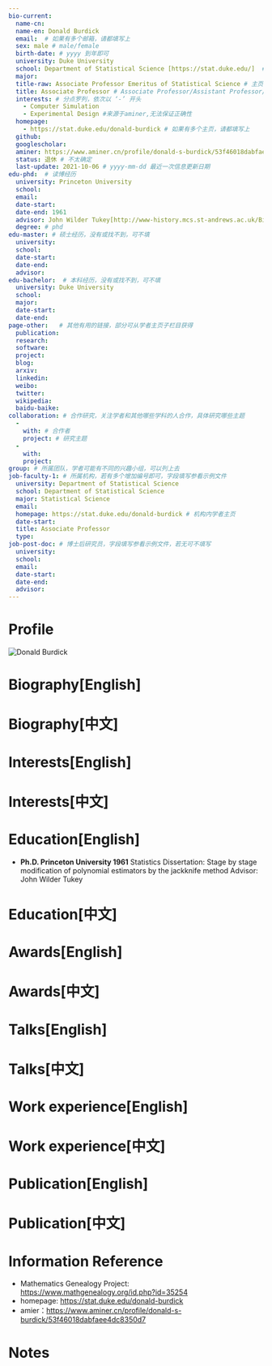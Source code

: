 ```yaml
---
bio-current:
  name-cn: 
  name-en: Donald Burdick
  email:  # 如果有多个邮箱，请都填写上
  sex: male # male/female
  birth-date: # yyyy 到年即可
  university: Duke University 
  school: Department of Statistical Science [https://stat.duke.edu/]  # 格式：学院名称[学院官网链接]
  major: 
  title-raw: Associate Professor Emeritus of Statistical Science # 主页原始字符串
  title: Associate Professor # Associate Professor/Assistant Professor/Professor
  interests: # 分点罗列，依次以 ‘-’ 开头
    - Computer Simulation
    - Experimental Design #来源于aminer,无法保证正确性
  homepage: 
    - https://stat.duke.edu/donald-burdick # 如果有多个主页，请都填写上
  github: 
  googlescholar:  
  aminer: https://www.aminer.cn/profile/donald-s-burdick/53f46018dabfaee4dc8350d7 # 从这里查找 https://www.aminer.org/search/person
  status: 退休 # 不太确定
  last-update: 2021-10-06 # yyyy-mm-dd 最近一次信息更新日期
edu-phd:  # 读博经历
  university: Princeton University
  school: 
  email: 
  date-start: 
  date-end: 1961
  advisor: John Wilder Tukey[http://www-history.mcs.st-andrews.ac.uk/Biographies/Tukey.html] # 格式：导师名 [邮箱/网址]
  degree: # phd
edu-master: # 硕士经历，没有或找不到，可不填
  university: 
  school: 
  date-start: 
  date-end: 
  advisor:
edu-bachelor:  # 本科经历，没有或找不到，可不填
  university: Duke University
  school: 
  major: 
  date-start: 
  date-end: 
page-other:   # 其他有用的链接，部分可从学者主页子栏目获得
  publication: 
  research: 
  software: 
  project: 
  blog: 
  arxiv: 
  linkedin: 
  weibo:
  twitter:
  wikipedia:
  baidu-baike:
collaboration: # 合作研究，关注学者和其他哪些学科的人合作，具体研究哪些主题
  - 
    with: # 合作者
    project: # 研究主题
  - 
    with: 
    project: 
group: # 所属团队，学者可能有不同的兴趣小组，可以列上去
job-faculty-1: # 所属机构，若有多个增加编号即可，字段填写参看示例文件
  university: Department of Statistical Science 
  school: Department of Statistical Science
  major: Statistical Science
  email: 
  homepage: https://stat.duke.edu/donald-burdick # 机构内学者主页
  date-start: 
  title: Associate Professor 
  type: 
job-post-doc: # 博士后研究员，字段填写参看示例文件，若无可不填写
  university: 
  school: 
  email: 
  date-start: 
  date-end: 
  advisor: 
---
```


# Profile

![Donald Burdick](https://stat.duke.edu/sites/stat.duke.edu/files/styles/people_photo_thumbnail/public/2020-08/Donald%20Burdick%20Associate%20Professor%20Emeritus%20of%20Statistcal%20Science.jpeg?h=6e93dd64&itok=EPMFHTzC)

# Biography[English]

# Biography[中文]

# Interests[English]

# Interests[中文]

# Education[English]
- **Ph.D. Princeton University 1961**  Statistics
    Dissertation: Stage by stage modification of polynomial estimators by the jackknife method
    Advisor: John Wilder Tukey
# Education[中文]

# Awards[English]

# Awards[中文]

# Talks[English]

# Talks[中文]

# Work experience[English]

# Work experience[中文]

# Publication[English]

# Publication[中文]

# Information Reference
- Mathematics Genealogy Project: https://www.mathgenealogy.org/id.php?id=35254
- homepage: https://stat.duke.edu/donald-burdick
- amier：https://www.aminer.cn/profile/donald-s-burdick/53f46018dabfaee4dc8350d7
# Notes